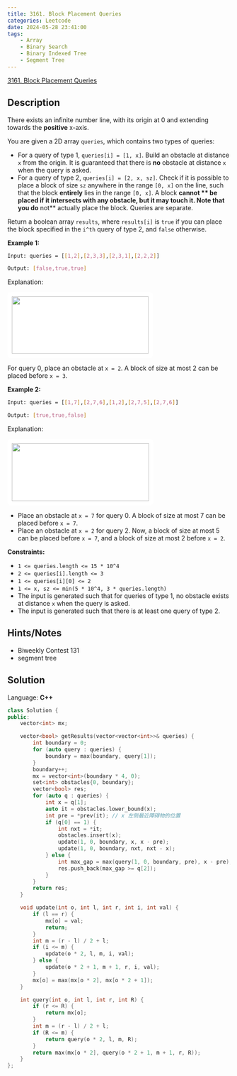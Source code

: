 ```yaml
---
title: 3161. Block Placement Queries
categories: Leetcode
date: 2024-05-28 23:41:00
tags:
    - Array
    - Binary Search
    - Binary Indexed Tree
    - Segment Tree
---
```


[3161. Block Placement Queries](https://leetcode.com/problems/block-placement-queries/description/)

## Description

There exists an infinite number line, with its origin at 0 and extending towards the **positive**  x-axis.

You are given a 2D array `queries`, which contains two types of queries:

- For a query of type 1, `queries[i] = [1, x]`. Build an obstacle at distance `x` from the origin. It is guaranteed that there is **no**  obstacle at distance `x` when the query is asked.
- For a query of type 2, `queries[i] = [2, x, sz]`. Check if it is possible to place a block of size `sz` anywhere in the range `[0, x]` on the line, such that the block **entirely**  lies in the range `[0, x]`. A block **cannot ** be placed if it intersects with any obstacle, but it may touch it. Note that you do** not**  actually place the block. Queries are separate.

Return a boolean array `results`, where `results[i]` is `true` if you can place the block specified in the `i^th` query of type 2, and `false` otherwise.

**Example 1:**

```bash
Input: queries = [[1,2],[2,3,3],[2,3,1],[2,2,2]]

Output: [false,true,true]
```

Explanation:

**<img alt="" src="https://assets.leetcode.com/uploads/2024/04/22/example0block.png" style="padding: 10px; background: rgb(255, 255, 255); border-radius: 0.5rem; width: 309px; height: 129px; --darkreader-inline-bgimage: initial; --darkreader-inline-bgcolor: #242729;" data-darkreader-inline-bgimage="" data-darkreader-inline-bgcolor="">**

For query 0, place an obstacle at `x = 2`. A block of size at most 2 can be placed before `x = 3`.

**Example 2:**

```bash
Input: queries = [[1,7],[2,7,6],[1,2],[2,7,5],[2,7,6]]

Output: [true,true,false]
```

Explanation:

**<img alt="" src="https://assets.leetcode.com/uploads/2024/04/22/example1block.png" style="padding: 10px; background: rgb(255, 255, 255); border-radius: 0.5rem; width: 310px; height: 130px; --darkreader-inline-bgimage: initial; --darkreader-inline-bgcolor: #242729;" data-darkreader-inline-bgimage="" data-darkreader-inline-bgcolor="">**

- Place an obstacle at `x = 7` for query 0. A block of size at most 7 can be placed before `x = 7`.
- Place an obstacle at `x = 2` for query 2. Now, a block of size at most 5 can be placed before `x = 7`, and a block of size at most 2 before `x = 2`.

**Constraints:**

- `1 <= queries.length <= 15 * 10^4`
- `2 <= queries[i].length <= 3`
- `1 <= queries[i][0] <= 2`
- `1 <= x, sz <= min(5 * 10^4, 3 * queries.length)`
- The input is generated such that for queries of type 1, no obstacle exists at distance `x` when the query is asked.
- The input is generated such that there is at least one query of type 2.

## Hints/Notes

- Biweekly Contest 131
- segment tree

## Solution

Language: **C++**

```C++
class Solution {
public:
    vector<int> mx;

    vector<bool> getResults(vector<vector<int>>& queries) {
        int boundary = 0;
        for (auto query : queries) {
            boundary = max(boundary, query[1]);
        }
        boundary++;
        mx = vector<int>(boundary * 4, 0);
        set<int> obstacles{0, boundary};
        vector<bool> res;
        for (auto q : queries) {
            int x = q[1];
            auto it = obstacles.lower_bound(x);
            int pre = *prev(it); // x 左侧最近障碍物的位置
            if (q[0] == 1) {
                int nxt = *it;
                obstacles.insert(x);
                update(1, 0, boundary, x, x - pre);
                update(1, 0, boundary, nxt, nxt - x);
            } else {
                int max_gap = max(query(1, 0, boundary, pre), x - pre);
                res.push_back(max_gap >= q[2]);
            }
        }
        return res;
    }

    void update(int o, int l, int r, int i, int val) {
        if (l == r) {
            mx[o] = val;
            return;
        }
        int m = (r - l) / 2 + l;
        if (i <= m) {
            update(o * 2, l, m, i, val);
        } else {
            update(o * 2 + 1, m + 1, r, i, val);
        }
        mx[o] = max(mx[o * 2], mx[o * 2 + 1]);
    }

    int query(int o, int l, int r, int R) {
        if (r <= R) {
            return mx[o];
        }
        int m = (r - l) / 2 + l;
        if (R <= m) {
            return query(o * 2, l, m, R);
        }
        return max(mx[o * 2], query(o * 2 + 1, m + 1, r, R));
    }
};
```
